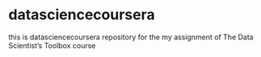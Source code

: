 # datasciencecoursera
this is datasciencecoursera repository for the my assignment of The Data Scientist’s Toolbox course 
